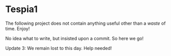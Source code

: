 # Tespia1

The following project does not contain anything useful other than a *waste* of time. Enjoy!

No idea what to write, but insisted upon a commit. So here we go!

Update 3: We remain lost to this day. Help needed!

